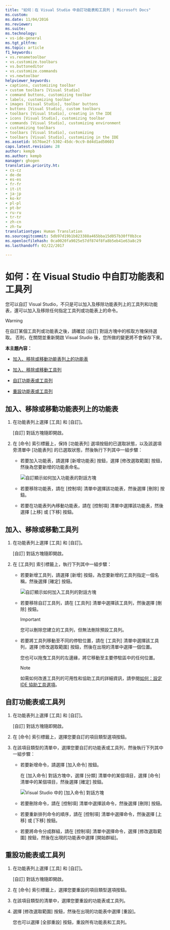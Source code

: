 ```yaml
---
title: "如何：在 Visual Studio 中自訂功能表和工具列 | Microsoft Docs"
ms.custom: 
ms.date: 11/04/2016
ms.reviewer: 
ms.suite: 
ms.technology:
- vs-ide-general
ms.tgt_pltfrm: 
ms.topic: article
f1_keywords:
- vs.renametoolbar
- vs.customize.toolbars
- vs.buttoneditor
- vs.customize.commands
- vs.newtoolbar
helpviewer_keywords:
- captions, customizing toolbar
- custom toolbars [Visual Studio]
- command buttons, customizing toolbar
- labels, customizing toolbar
- images [Visual Studio], toolbar buttons
- buttons [Visual Studio], custom toolbars
- toolbars [Visual Studio], creating in the IDE
- icons [Visual Studio], customizing toolbar
- commands [Visual Studio], customizing environment
- customizing toolbars
- toolbars [Visual Studio], customizing
- toolbars [Visual Studio], customizing in the IDE
ms.assetid: b570ae2f-5302-45dc-9cc9-8d4d1ad50603
caps.latest.revision: 28
author: kempb
ms.author: kempb
manager: ghogen
translation.priority.ht:
- cs-cz
- de-de
- es-es
- fr-fr
- it-it
- ja-jp
- ko-kr
- pl-pl
- pt-br
- ru-ru
- tr-tr
- zh-cn
- zh-tw
translationtype: Human Translation
ms.sourcegitcommit: 5db97d19b1b823388a465bba15d057b30ff0b3ce
ms.openlocfilehash: 0ca0020fa9025e57df874f8fa8b5eb41e63a8c29
ms.lasthandoff: 02/22/2017

---
```

# <a name="how-to-customize-menus-and-toolbars-in-visual-studio"></a>如何：在 Visual Studio 中自訂功能表和工具列
您可以自訂 Visual Studio，不只是可以加入及移除功能表列上的工具列和功能表，還可以加入及移除任何指定工具列或功能表上的命令。  
  
> [!WARNING]
>  在自訂某個工具列或功能表之後，請確認 [自訂] 對話方塊中的核取方塊保持選取。 否則，在關閉並重新開啟 Visual Studio 後，您所做的變更將不會保存下來。  
  
 **本主題內容：**  
  
-   [加入、移除或移動功能表列上的功能表](../ide/how-to-customize-menus-and-toolbars-in-visual-studio.md#bkmk_addmenu)  
  
-   [加入、移除或移動工具列](../ide/how-to-customize-menus-and-toolbars-in-visual-studio.md#bkmk_addtoolbar)  
  
-   [自訂功能表或工具列](../ide/how-to-customize-menus-and-toolbars-in-visual-studio.md#bkmk_customize)  
  
-   [重設功能表或工具列](../ide/how-to-customize-menus-and-toolbars-in-visual-studio.md#bkmk_reset)  
  
##  <a name="a-namebkmkaddmenua-adding-removing-or-moving-a-menu-on-the-menu-bar"></a><a name="bkmk_addmenu"></a>加入、移除或移動功能表列上的功能表  
  
1.  在功能表列上選擇 [工具] 和 [自訂]。  
  
     [自訂] 對話方塊隨即開啟。  
  
2.  在 [命令] 索引標籤上，保持 [功能表列] 選項按鈕的已選取狀態，以及該選項旁清單中 [功能表列] 的已選取狀態，然後執行下列其中一組步驟：  
  
    -   若要加入功能表，請選擇 [新增功能表] 按鈕，選擇 [修改選取範圍] 按鈕，然後為您要新增的功能表命名。  
  
         ![自訂顯示如何加入功能表的對話方塊](~/ide/media/addmenu.png "AddMenu")  
  
    -   若要移除功能表，請在 [控制項] 清單中選擇該功能表，然後選擇 [刪除] 按鈕。  
  
    -   若要在功能表列內移動功能表，請在 [控制項] 清單中選擇該功能表，然後選擇 [上移] 或 [下移] 按鈕。  
  
##  <a name="a-namebkmkaddtoolbara-adding-removing-or-moving-a-toolbar"></a><a name="bkmk_addtoolbar"></a>加入、移除或移動工具列  
  
1.  在功能表列上選擇 [工具] 和 [自訂]。  
  
     [自訂] 對話方塊隨即開啟。  
  
2.  在 [工具列] 索引標籤上，執行下列其中一組步驟：  
  
    -   若要新增工具列，請選擇 [新增] 按鈕，為您要新增的工具列指定一個名稱，然後選擇 [確定] 按鈕。  
  
         ![自訂顯示如何加入工具列的對話方塊](~/ide/media/addtoolbar.png "AddToolbar")  
  
    -   若要移除自訂工具列，請在 [工具列] 清單中選擇該工具列，然後選擇 [刪除] 按鈕。  
  
        > [!IMPORTANT]
        >  您可以刪除您建立的工具列，但無法刪除預設工具列。  
  
    -   若要將工具列移動至不同的停駐位置，請在 [工具列] 清單中選擇該工具列，選擇 [修改選取範圍] 按鈕，然後在出現的清單中選擇一個位置。  
  
         您也可以拖曳工具列的左邊緣，將它移動至主要停駐區中的任何位置。  
  
        > [!NOTE]
        >  如需如何改進工具列的可用性和協助工具的詳細資訊，請參閱[如何：設定 IDE 協助工具選項](../ide/reference/how-to-set-ide-accessibility-options.md)。  
  
##  <a name="a-namebkmkcustomizea-customizing-a-menu-or-a-toolbar"></a><a name="bkmk_customize"></a> 自訂功能表或工具列  
  
1.  在功能表列上選擇 [工具] 和 [自訂]。  
  
     [自訂] 對話方塊隨即開啟。  
  
2.  在 [命令] 索引標籤上，選擇您要自訂的項目類型選項按鈕。  
  
3.  在該項目類型的清單中，選擇您要自訂的功能表或工具列，然後執行下列其中一組步驟：  
  
    -   若要新增命令，請選擇 [加入命令] 按鈕。  
  
         在 [加入命令] 對話方塊中，選擇 [分類] 清單中的某個項目，選擇 [命令] 清單中的某個項目，然後選擇 [確定] 按鈕。  
  
         ![Visual Studio 中的 [加入命令] 對話方塊](~/ide/media/addcommand.png "AddCommand")  
  
    -   若要刪除命令，請在 [控制項] 清單中選擇該命令，然後選擇 [刪除] 按鈕。  
  
    -   若要重新排列命令的順序，請在 [控制項] 清單中選擇命令，然後選擇 [上移] 或 [下移] 按鈕。  
  
    -   若要將命令分成群組，請在 [控制項] 清單中選擇命令，選擇 [修改選取範圍] 按鈕，然後在出現的功能表中選擇 [開始群組]。  
  
##  <a name="a-namebkmkreseta-resetting-a-menu-or-a-toolbar"></a><a name="bkmk_reset"></a> 重設功能表或工具列  
  
1.  在功能表列上選擇 [工具] 和 [自訂]。  
  
     [自訂] 對話方塊隨即開啟。  
  
2.  在 [命令] 索引標籤上，選擇您要重設的項目類型選項按鈕。  
  
3.  在該項目類型的清單中，選擇您要重設的功能表或工具列。  
  
4.  選擇 [修改選取範圍] 按鈕，然後在出現的功能表中選擇 [重設]。  
  
     您也可以選擇 [全部重設] 按鈕，重設所有功能表和工具列。
